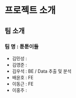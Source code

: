 # 프로젝트 소개

## 팀 소개

### 팀 명 : 툰툰이들

- 김민성 :
- 김영준 :
- 김우석 : BE / Data 추출 및 분석
- 배윤호 : FE
- 이동근 : FE
- 이홍주 :
